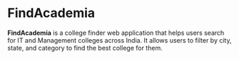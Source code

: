 # FindAcademia
**FindAcademia** is a college finder web application that helps users search for IT and Management colleges across India. It allows users to filter by city, state, and category to find the best college for them.
